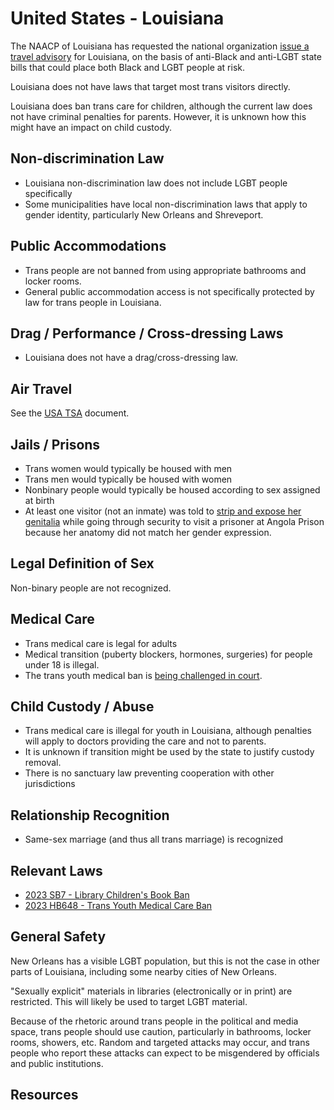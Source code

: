 # United States - Louisiana

The NAACP of Louisiana has requested the national organization [issue a
travel advisory](https://www.wbrz.com/news/naacp-seeking-travel-advisory-for-louisiana-citing-concerning-policies/)
for Louisiana, on the basis of anti-Black and anti-LGBT state bills that
could place both Black and LGBT people at risk.

Louisiana does not have laws that target most trans visitors directly.

Louisiana does ban trans care for children, although the current law does
not have criminal penalties for parents.  However, it is unknown how this
might have an impact on child custody.

## Non-discrimination Law

 * Louisiana non-discrimination law does not include LGBT people specifically
 * Some municipalities have local non-discrimination laws that apply to
   gender identity, particularly New Orleans and Shreveport.

## Public Accommodations

 * Trans people are not banned from using appropriate bathrooms and locker
   rooms.
 * General public accommodation access is not specifically protected by law
   for trans people in Louisiana.

## Drag / Performance / Cross-dressing Laws

 * Louisiana does not have a drag/cross-dressing law.

## Air Travel

See the [USA TSA](notes/tsa.md) document.

## Jails / Prisons

 * Trans women would typically be housed with men
 * Trans men would typically be housed with women
 * Nonbinary people would typically be housed according to sex
   assigned at birth
 * At least one visitor (not an inmate) was told to [strip and expose her
   genitalia](https://www.nola.com/lawsuit-angola-prison-guards-ordered-transgender-visitor-to-strip/article_6cf44702-2b01-537b-94f4-c3ca7894e332.html)
   while going through security to visit a prisoner at Angola Prison because
   her anatomy did not match her gender expression.

## Legal Definition of Sex

Non-binary people are not recognized.

## Medical Care

 * Trans medical care is legal for adults
 * Medical transition (puberty blockers, hormones, surgeries) for people
   under 18 is illegal.
 * The trans youth medical ban is [being challenged in
   court](https://lambdalegal.org/legal_document/soe_la_20240108_petition-for-declaratory-permanent-injunctive-relief/).

## Child Custody / Abuse

 * Trans medical care is illegal for youth in Louisiana, although penalties
   will apply to doctors providing the care and not to parents.
 * It is unknown if transition might be used by the state to justify
   custody removal.
 * There is no sanctuary law preventing cooperation with other
   jurisdictions

## Relationship Recognition

 * Same-sex marriage (and thus all trans marriage) is recognized

## Relevant Laws

 * [2023 SB7 - Library Children's Book Ban](https://legiscan.com/LA/text/SB7/2023)
 * [2023 HB648 - Trans Youth Medical Care Ban](https://legiscan.com/LA/text/HB648/2023)

## General Safety

New Orleans has a visible LGBT population, but this is not the case in
other parts of Louisiana, including some nearby cities of New Orleans.

"Sexually explicit" materials in libraries (electronically or in print)
are restricted. This will likely be used to target LGBT material.

Because of the rhetoric around trans people in the political and media
space, trans people should use caution, particularly in bathrooms,
locker rooms, showers, etc.  Random and targeted attacks may occur, and
trans people who report these attacks can expect to be misgendered by
officials and public institutions.

## Resources

